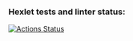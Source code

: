 ### Hexlet tests and linter status:
[![Actions Status](https://github.com/dmanufriev/java-project-71/actions/workflows/hexlet-check.yml/badge.svg)](https://github.com/dmanufriev/java-project-71/actions)